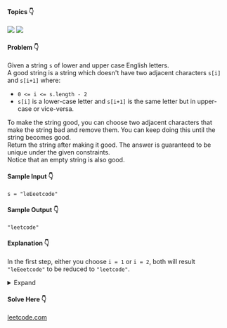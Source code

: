 #### Topics :point_down:
![](https://img.shields.io/badge/-stack-wheat)
![](https://img.shields.io/badge/-string-wheat)

#### Problem :point_down:
Given a string `s` of lower and upper case English letters.  
A good string is a string which doesn't have two adjacent characters `s[i]` and `s[i+1]` where:
- `0 <= i <= s.length - 2`
- `s[i]` is a lower-case letter and `s[i+1]` is the same letter but in upper-case or vice-versa.

To make the string good, you can choose two adjacent characters that make the string bad and remove them. You can keep doing this until the string becomes good.  
Return the string after making it good. The answer is guaranteed to be unique under the given constraints.  
Notice that an empty string is also good.  
#### Sample Input :point_down:
```
s = "leEeetcode"
```
#### Sample Output :point_down:
```
"leetcode"
```
#### Explanation :point_down:
In the first step, either you choose `i = 1` or `i = 2`, both will result `"leEeetcode"` to be reduced to `"leetcode"`.

<details>
<summary>Expand</summary>

#### Python :point_down:
```py
def solve(s):
    t = [] # stack
    for c in s:
        if t and t[-1] == c.swapcase():
            t.pop()
        else:
            t.append(c)

    return ''.join(t)
```
#### Time Complexity :point_down:
```
O(n)
```
#### Space Complexity :point_down:
```
O(n)
```
</details>

#### Solve Here :point_down:
[leetcode.com](https://leetcode.com/problems/make-the-string-great/)
